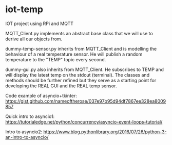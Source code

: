 # iot-temp
IOT project using RPi and MQTT

MQTT_Client.py implements an abstract base class that we will use to derive all our objects from.

dummy-temp-sensor.py inherits from MQTT_Client and is modelling the behaviour of a real temperature sensor. He will publish a random temperature to the "TEMP" topic every second.

dummy-gui.py also inherits from MQTT_Client. He subscribes to TEMP and will display the latest temp on the stdout (terminal). The classes and methods should be further refined but they serve as a starting point for developing the REAL GUI and the REAL temp sensor. 

Code example of asyncio+tkinter:
https://gist.github.com/nameoftherose/037e97b95d94df7867ee328ea8009857

Quick intro to asyncio1:
https://tutorialedge.net/python/concurrency/asyncio-event-loops-tutorial/

Intro to asyncio2:
https://www.blog.pythonlibrary.org/2016/07/26/python-3-an-intro-to-asyncio/


